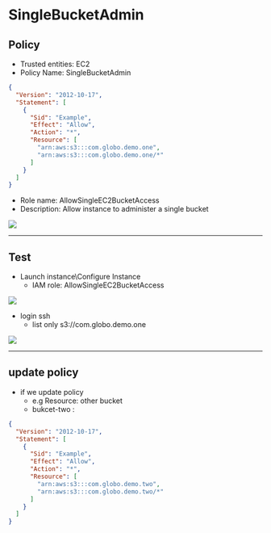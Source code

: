 # SingleBucketAdmin

## Policy
* Trusted entities: EC2
* Policy Name: SingleBucketAdmin
````json
{
  "Version": "2012-10-17",
  "Statement": [
    {
      "Sid": "Example",
      "Effect": "Allow",
      "Action": "*",
      "Resource": [
        "arn:aws:s3:::com.globo.demo.one",
        "arn:aws:s3:::com.globo.demo.one/*"
      ]
    }
  ]
}
````
* Role name: AllowSingleEC2BucketAccess
* Description: Allow instance to administer a single bucket

[<img src="https://i.imgur.com/9SP4xph.png">](https://i.imgur.com/9SP4xph.png)

---

## Test
* Launch instance\Configure Instance
  * IAM role: AllowSingleEC2BucketAccess
  
[<img src="https://i.imgur.com/lanZ4jK.png">](https://i.imgur.com/lanZ4jK.png)
[<igm src="https://i.imgur.com/SsAJMCx.png">](https://i.imgur.com/SsAJMCx.png)

* login ssh
  * list only s3://com.globo.demo.one
  
[<img src="https://i.imgur.com/IGalJlR.png">](https://i.imgur.com/IGalJlR.png)


---

## update policy
* if we update policy
  * e.g Resource: other bucket
  * bukcet-two :
````json
{
  "Version": "2012-10-17",
  "Statement": [
    {
      "Sid": "Example",
      "Effect": "Allow",
      "Action": "*",
      "Resource": [
        "arn:aws:s3:::com.globo.demo.two",
        "arn:aws:s3:::com.globo.demo.two/*"
      ]
    }
  ]
}
````

